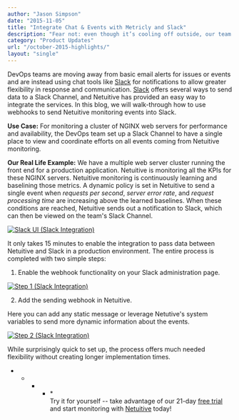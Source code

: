 ```yaml
---
author: "Jason Simpson"
date: "2015-11-05"
title: "Integrate Chat & Events with Metricly and Slack"
description: "Fear not: even though it’s cooling off outside, our team is heating up! Shared dashboards are just the beginning of October's new releases."
category: "Product Updates"
url: "/october-2015-highlights/"
layout: "single"
---
```



DevOps teams are moving away from basic email alerts for issues or events and are instead using chat tools like [Slack](https://slack.com/) for notifications to allow greater flexibility in response and communication. [Slack](https://slack.com/) offers several ways to send data to a Slack Channel, and Netuitive has provided an easy way to integrate the services. In this blog, we will walk-through how to use webhooks to send Netuitive monitoring events into Slack.

**Use Case:** For monitoring a cluster of NGINX web servers for performance and availability, the DevOps team set up a Slack Channel to have a single place to view and coordinate efforts on all events coming from Netuitive monitoring.

**Our Real Life Example:** We have a multiple web server cluster running the front end for a production application. Netuitive is monitoring all the KPIs for these NGINX servers. Netuitive monitoring is continuously learning and baselining those metrics. A dynamic policy is set in Netuitive to send a single event when *requests per second*, *server error rate*, and *request processing time* are increasing above the learned baselines. When these conditions are reached, Netuitive sends out a notification to Slack, which can then be viewed on the team's Slack Channel.

[![Slack UI (Slack Integration)](https://www.metricly.comhttps://s3-us-west-2.amazonaws.com/com-netuitive-app-usw2-public/wp-content/uploads/2016/03/SlackUI-1024x407.jpg)](https://www.metricly.comhttps://s3-us-west-2.amazonaws.com/com-netuitive-app-usw2-public/wp-content/uploads/2016/03/SlackUI.jpg)

It only takes 15 minutes to enable the integration to pass data between Netuitive and Slack in a production environment. The entire process is completed with two simple steps:

1) Enable the webhook functionality on your Slack administration page.

[![Step 1 (Slack Integration)](https://www.metricly.comhttps://s3-us-west-2.amazonaws.com/com-netuitive-app-usw2-public/wp-content/uploads/2016/03/Step1.jpg)](https://www.metricly.comhttps://s3-us-west-2.amazonaws.com/com-netuitive-app-usw2-public/wp-content/uploads/2016/03/Step1.jpg)

2) Add the sending webhook in Netuitive.

Here you can add any static message or leverage Netutive's system variables to send more dynamic information about the events.

[![Step 2 (Slack Integration)](https://www.metricly.comhttps://s3-us-west-2.amazonaws.com/com-netuitive-app-usw2-public/wp-content/uploads/2016/03/Step2.jpg)](https://www.metricly.comhttps://s3-us-west-2.amazonaws.com/com-netuitive-app-usw2-public/wp-content/uploads/2016/03/Step2.jpg)

While surprisingly quick to set up, the process offers much needed flexibility without creating longer implementation times.

* * * * *\
Try it for yourself -- take advantage of our 21-day [free trial](https://www.metricly.com/signup) and start monitoring with [Netuitive](https://www.metricly.com/) today!
